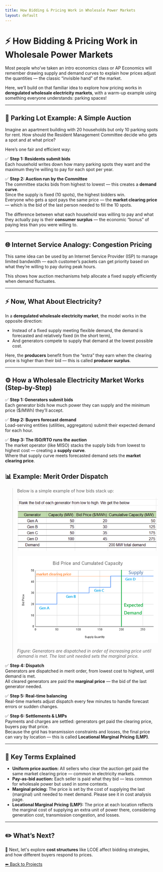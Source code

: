 ```yaml
---
title: How Bidding & Pricing Work in Wholesale Power Markets
layout: default
---
```


# ⚡ How Bidding & Pricing Work in Wholesale Power Markets

Most people who’ve taken an intro economics class or AP Economics will remember drawing supply and demand curves to explain how prices adjust the quantities — the classic “invisible hand” of the market.

Here, we’ll build on that familiar idea to explore how pricing works in **deregulated wholesale electricity markets**, with a warm-up example using something everyone understands: parking spaces!

---

## 🚗 Parking Lot Example: A Simple Auction

Imagine an apartment building with 20 households but only 10 parking spots for rent. How should the Resident Management Committee decide who gets a spot and at what price?

Here’s one fair and efficient way:  

✅ **Step 1: Residents submit bids**  
Each household writes down how many parking spots they want and the maximum they’re willing to pay for each spot per year.

✅ **Step 2: Auction run by the Committee**  
The committee stacks bids from highest to lowest — this creates a **demand curve**.  
Since the supply is fixed (10 spots), the highest bidders win.  
Everyone who gets a spot pays the same price — the **market clearing price** — which is the bid of the last person needed to fill the 10 spots.

The difference between what each household was willing to pay and what they actually pay is their **consumer surplus** — the economic “bonus” of paying less than you were willing to.

---

## 🌐 Internet Service Analogy: Congestion Pricing

This same idea can be used by an Internet Service Provider (ISP) to manage limited bandwidth — each customer’s packets can get priority based on what they’re willing to pay during peak hours.

This shows how auction mechanisms help allocate a fixed supply efficiently when demand fluctuates.

---

## ⚡ Now, What About Electricity?

In a **deregulated wholesale electricity market**, the model works in the opposite direction:  
- Instead of a fixed supply meeting flexible demand, the demand is forecasted and relatively fixed (in the short term),  
- And generators compete to supply that demand at the lowest possible cost.

Here, the **producers** benefit from the “extra” they earn when the clearing price is higher than their bid — this is called **producer surplus**.

---

## ⚙️ How a Wholesale Electricity Market Works (Step-by-Step)

✅ **Step 1: Generators submit bids**  
Each generator bids how much power they can supply and the minimum price ($/MWh) they’ll accept.

✅ **Step 2: Buyers forecast demand**  
Load-serving entities (utilities, aggregators) submit their expected demand for each hour.

✅ **Step 3: The ISO/RTO runs the auction**  
The market operator (like MISO) stacks the supply bids from lowest to highest cost — creating a **supply curve**.  
Where that supply curve meets forecasted demand sets the **market clearing price**.

## 📊 Example: Merit Order Dispatch

> Below is a simple example of how bids stack up:
>
> ![Given Data](./assets/images/merit_order_data.png)
>
> ![Merit Order Dispatch Curve](./assets/images/merit_order.png)
>
> *Figure: Generators are dispatched in order of increasing price until demand is met. The last unit needed sets the marginal price.*



✅ **Step 4: Dispatch**  
Generators are dispatched in merit order, from lowest cost to highest, until demand is met.  
All cleared generators are paid the **marginal price** — the bid of the last generator needed.

✅ **Step 5: Real-time balancing**  
Real-time markets adjust dispatch every few minutes to handle forecast errors or sudden changes.

✅ **Step 6: Settlements & LMPs**  
Payments and charges are settled: generators get paid the clearing price, buyers pay that price.  
Because the grid has transmission constraints and losses, the final price can vary by location — this is called **Locational Marginal Pricing (LMP)**.

---

## 🧮 Key Terms Explained

- **Uniform price auction:** All sellers who clear the auction get paid the same market clearing price — common in electricity markets.
- **Pay-as-bid auction:** Each seller is paid what they bid — less common for wholesale power but used in some contexts.
- **Marginal pricing:** The price is set by the cost of supplying the last (marginal) unit needed to meet demand. Please see it in cost analysis page.
- **Locational Marginal Pricing (LMP):** The price at each location reflects the marginal cost of supplying an extra unit of power there, considering generation cost, transmission congestion, and losses.

---

## ✏️ What’s Next?

📄 Next, let's explore **cost structures** like LCOE affect bidding strategies, and how different buyers respond to prices.

[⬅ Back to Projects](./projects.md)

